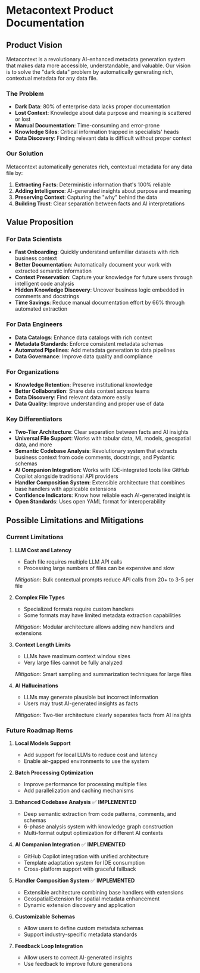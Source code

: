 # Metacontext Product Documentation

## Product Vision

Metacontext is a revolutionary AI-enhanced metadata generation system that makes data more accessible, understandable, and valuable. Our vision is to solve the "dark data" problem by automatically generating rich, contextual metadata for any data file.

### The Problem

- **Dark Data**: 80% of enterprise data lacks proper documentation
- **Lost Context**: Knowledge about data purpose and meaning is scattered or lost
- **Manual Documentation**: Time-consuming and error-prone
- **Knowledge Silos**: Critical information trapped in specialists' heads
- **Data Discovery**: Finding relevant data is difficult without proper context

### Our Solution

Metacontext automatically generates rich, contextual metadata for any data file by:

1. **Extracting Facts**: Deterministic information that's 100% reliable
2. **Adding Intelligence**: AI-generated insights about purpose and meaning
3. **Preserving Context**: Capturing the "why" behind the data
4. **Building Trust**: Clear separation between facts and AI interpretations

## Value Proposition

### For Data Scientists

- **Fast Onboarding**: Quickly understand unfamiliar datasets with rich business context
- **Better Documentation**: Automatically document your work with extracted semantic information
- **Context Preservation**: Capture your knowledge for future users through intelligent code analysis
- **Hidden Knowledge Discovery**: Uncover business logic embedded in comments and docstrings
- **Time Savings**: Reduce manual documentation effort by 66% through automated extraction

### For Data Engineers

- **Data Catalogs**: Enhance data catalogs with rich context
- **Metadata Standards**: Enforce consistent metadata schemas
- **Automated Pipelines**: Add metadata generation to data pipelines
- **Data Governance**: Improve data quality and compliance

### For Organizations

- **Knowledge Retention**: Preserve institutional knowledge
- **Better Collaboration**: Share data context across teams
- **Data Discovery**: Find relevant data more easily
- **Data Quality**: Improve understanding and proper use of data

### Key Differentiators

- **Two-Tier Architecture**: Clear separation between facts and AI insights
- **Universal File Support**: Works with tabular data, ML models, geospatial data, and more
- **Semantic Codebase Analysis**: Revolutionary system that extracts business context from code comments, docstrings, and Pydantic schemas
- **AI Companion Integration**: Works with IDE-integrated tools like GitHub Copilot alongside traditional API providers
- **Handler Composition System**: Extensible architecture that combines base handlers with applicable extensions
- **Confidence Indicators**: Know how reliable each AI-generated insight is
- **Open Standards**: Uses open YAML format for interoperability

## Possible Limitations and Mitigations

### Current Limitations

1. **LLM Cost and Latency**
   - Each file requires multiple LLM API calls
   - Processing large numbers of files can be expensive and slow

   *Mitigation*: Bulk contextual prompts reduce API calls from 20+ to 3-5 per file

2. **Complex File Types**
   - Specialized formats require custom handlers
   - Some formats may have limited metadata extraction capabilities

   *Mitigation*: Modular architecture allows adding new handlers and extensions

3. **Context Length Limits**
   - LLMs have maximum context window sizes
   - Very large files cannot be fully analyzed

   *Mitigation*: Smart sampling and summarization techniques for large files

4. **AI Hallucinations**
   - LLMs may generate plausible but incorrect information
   - Users may trust AI-generated insights as facts

   *Mitigation*: Two-tier architecture clearly separates facts from AI insights

### Future Roadmap Items

1. **Local Models Support**
   - Add support for local LLMs to reduce cost and latency
   - Enable air-gapped environments to use the system

2. **Batch Processing Optimization**
   - Improve performance for processing multiple files
   - Add parallelization and caching mechanisms

3. **Enhanced Codebase Analysis** ✅ **IMPLEMENTED**
   - Deep semantic extraction from code patterns, comments, and schemas
   - 6-phase analysis system with knowledge graph construction
   - Multi-format output optimization for different AI contexts

4. **AI Companion Integration** ✅ **IMPLEMENTED**
   - GitHub Copilot integration with unified architecture
   - Template adaptation system for IDE consumption
   - Cross-platform support with graceful fallback

5. **Handler Composition System** ✅ **IMPLEMENTED**
   - Extensible architecture combining base handlers with extensions
   - GeospatialExtension for spatial metadata enhancement
   - Dynamic extension discovery and application

6. **Customizable Schemas**
   - Allow users to define custom metadata schemas
   - Support industry-specific metadata standards

5. **Feedback Loop Integration**
   - Allow users to correct AI-generated insights
   - Use feedback to improve future generations